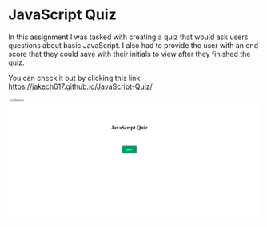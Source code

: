 # JavaScript Quiz

In this assignment I was tasked with creating a quiz that would ask users questions about basic JavaScript. I also had to provide the user with an end score that they could save with their initials to view after they finished the quiz. 

You can check it out by clicking this link! https://jakech617.github.io/JavaScript-Quiz/

![](assets/images/screenshot.png)
